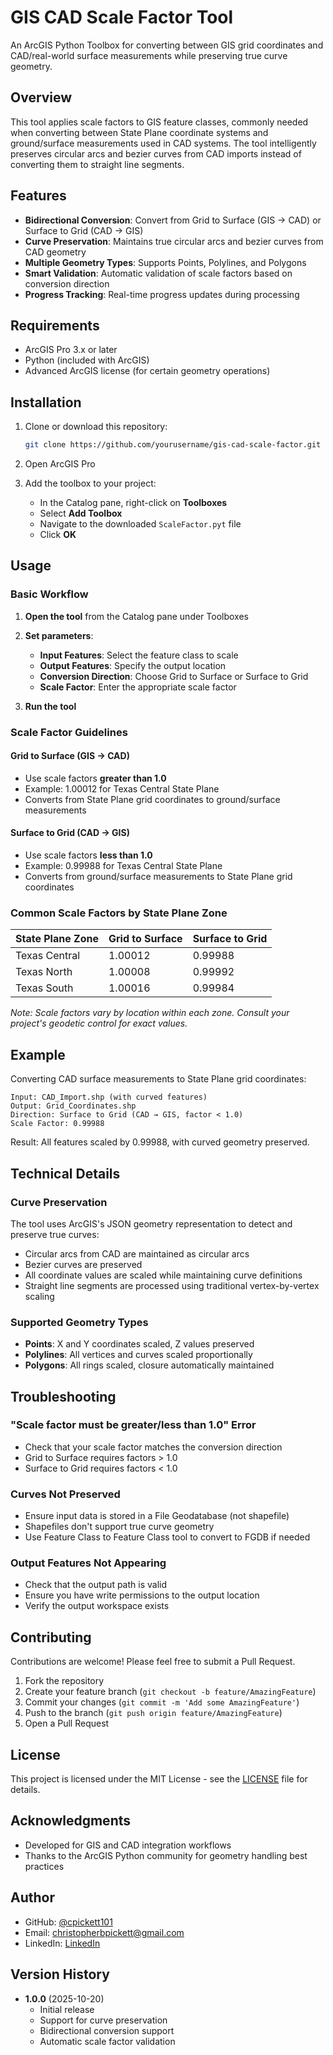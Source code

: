 # GIS CAD Scale Factor Tool

An ArcGIS Python Toolbox for converting between GIS grid coordinates and CAD/real-world surface measurements while preserving true curve geometry.

## Overview

This tool applies scale factors to GIS feature classes, commonly needed when converting between State Plane coordinate systems and ground/surface measurements used in CAD systems. The tool intelligently preserves circular arcs and bezier curves from CAD imports instead of converting them to straight line segments.

## Features

- **Bidirectional Conversion**: Convert from Grid to Surface (GIS → CAD) or Surface to Grid (CAD → GIS)
- **Curve Preservation**: Maintains true circular arcs and bezier curves from CAD geometry
- **Multiple Geometry Types**: Supports Points, Polylines, and Polygons
- **Smart Validation**: Automatic validation of scale factors based on conversion direction
- **Progress Tracking**: Real-time progress updates during processing

## Requirements

- ArcGIS Pro 3.x or later
- Python (included with ArcGIS)
- Advanced ArcGIS license (for certain geometry operations)

## Installation

1. Clone or download this repository:
   ```bash
   git clone https://github.com/yourusername/gis-cad-scale-factor.git
   ```

2. Open ArcGIS Pro

3. Add the toolbox to your project:
   - In the Catalog pane, right-click on **Toolboxes**
   - Select **Add Toolbox**
   - Navigate to the downloaded `ScaleFactor.pyt` file
   - Click **OK**

## Usage

### Basic Workflow

1. **Open the tool** from the Catalog pane under Toolboxes

2. **Set parameters**:
   - **Input Features**: Select the feature class to scale
   - **Output Features**: Specify the output location
   - **Conversion Direction**: Choose Grid to Surface or Surface to Grid
   - **Scale Factor**: Enter the appropriate scale factor

3. **Run the tool**

### Scale Factor Guidelines

#### Grid to Surface (GIS → CAD)
- Use scale factors **greater than 1.0**
- Example: 1.00012 for Texas Central State Plane
- Converts from State Plane grid coordinates to ground/surface measurements

#### Surface to Grid (CAD → GIS)
- Use scale factors **less than 1.0**
- Example: 0.99988 for Texas Central State Plane
- Converts from ground/surface measurements to State Plane grid coordinates

### Common Scale Factors by State Plane Zone

| State Plane Zone | Grid to Surface | Surface to Grid |
|-----------------|-----------------|-----------------|
| Texas Central | 1.00012 | 0.99988 |
| Texas North | 1.00008 | 0.99992 |
| Texas South | 1.00016 | 0.99984 |

*Note: Scale factors vary by location within each zone. Consult your project's geodetic control for exact values.*

## Example

Converting CAD surface measurements to State Plane grid coordinates:

```
Input: CAD_Import.shp (with curved features)
Output: Grid_Coordinates.shp
Direction: Surface to Grid (CAD → GIS, factor < 1.0)
Scale Factor: 0.99988
```

Result: All features scaled by 0.99988, with curved geometry preserved.

## Technical Details

### Curve Preservation

The tool uses ArcGIS's JSON geometry representation to detect and preserve true curves:
- Circular arcs from CAD are maintained as circular arcs
- Bezier curves are preserved
- All coordinate values are scaled while maintaining curve definitions
- Straight line segments are processed using traditional vertex-by-vertex scaling

### Supported Geometry Types

- **Points**: X and Y coordinates scaled, Z values preserved
- **Polylines**: All vertices and curves scaled proportionally
- **Polygons**: All rings scaled, closure automatically maintained

## Troubleshooting

### "Scale factor must be greater/less than 1.0" Error
- Check that your scale factor matches the conversion direction
- Grid to Surface requires factors > 1.0
- Surface to Grid requires factors < 1.0

### Curves Not Preserved
- Ensure input data is stored in a File Geodatabase (not shapefile)
- Shapefiles don't support true curve geometry
- Use Feature Class to Feature Class tool to convert to FGDB if needed

### Output Features Not Appearing
- Check that the output path is valid
- Ensure you have write permissions to the output location
- Verify the output workspace exists

## Contributing

Contributions are welcome! Please feel free to submit a Pull Request.

1. Fork the repository
2. Create your feature branch (`git checkout -b feature/AmazingFeature`)
3. Commit your changes (`git commit -m 'Add some AmazingFeature'`)
4. Push to the branch (`git push origin feature/AmazingFeature`)
5. Open a Pull Request

## License

This project is licensed under the MIT License - see the [LICENSE](LICENSE) file for details.

## Acknowledgments

- Developed for GIS and CAD integration workflows
- Thanks to the ArcGIS Python community for geometry handling best practices

## Author

- GitHub: [@cpickett101](https://github.com/cpickett101)
- Email: christopherbpickett@gmail.com
- LinkedIn: [LinkedIn](https://www.linkedin.com/in/christopher-p-a4908979/)

## Version History

- **1.0.0** (2025-10-20)
  - Initial release
  - Support for curve preservation
  - Bidirectional conversion support
  - Automatic scale factor validation
